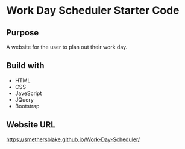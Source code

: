 # Work Day Scheduler Starter Code

## Purpose
A website for the user to plan out their work day.

## Build with
* HTML
* CSS
* JaveScript
* JQuery
* Bootstrap

## Website URL
https://smethersblake.github.io/Work-Day-Scheduler/

<!-- ![](/assets/img/work-day-scheduler-img.png "Optional title") -->

